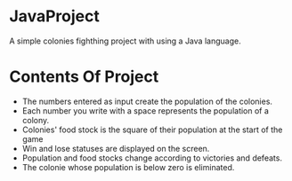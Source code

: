 # JavaProject
A simple colonies fighthing project with using a Java language.
# Contents Of Project
- The numbers entered as input create the population of the colonies.
- Each number you write with a space represents the population of a colony.
- Colonies' food stock is the square of their population at the start of the game
- Win and lose statuses are displayed on the screen.
- Population and food stocks change according to victories and defeats.
- The colonie whose population is below zero is eliminated.
